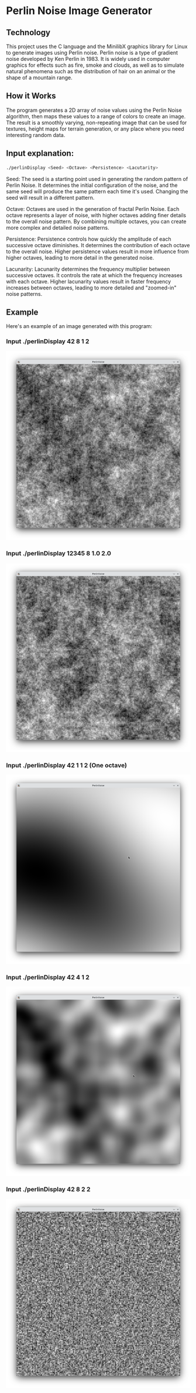 # Perlin Noise Image Generator

## Technology
This project uses the C language and the MinilibX graphics library for Linux to generate images using Perlin noise.
Perlin noise is a type of gradient noise developed by Ken Perlin in 1983. It is widely used in computer graphics for effects such as fire,
smoke and clouds, as well as to simulate natural phenomena such as the distribution of hair on an animal or the shape of a mountain range.


## How it Works
The program generates a 2D array of noise values using the Perlin Noise algorithm, then maps these values to a range of colors to create an image.
The result is a smoothly varying, non-repeating image that can be used for textures, height maps for terrain generation, or any place where you need interesting random data.

## Input explanation:
```bash 
./perlinDisplay <Seed> <Octave> <Persistence> <Lacutarity>
```

Seed: The seed is a starting point used in generating the random pattern of Perlin Noise.
It determines the initial configuration of the noise, and the same seed will produce the same pattern each time it's used.
Changing the seed will result in a different pattern.

Octave: Octaves are used in the generation of fractal Perlin Noise. Each octave represents a layer of noise,
with higher octaves adding finer details to the overall noise pattern. By combining multiple octaves,
you can create more complex and detailed noise patterns.

Persistence: Persistence controls how quickly the amplitude of each successive octave diminishes.
It determines the contribution of each octave to the overall noise.
Higher persistence values result in more influence from higher octaves, leading to more detail in the generated noise.

Lacunarity: Lacunarity determines the frequency multiplier between successive octaves.
It controls the rate at which the frequency increases with each octave.
Higher lacunarity values result in faster frequency increases between octaves, leading to more detailed and "zoomed-in" noise patterns.

## Example
Here's an example of an image generated with this program:

### Input ./perlinDisplay 42 8 1 2 
![Example1](screen/Noise_42_8_1_2.png)

### Input ./perlinDisplay 12345 8 1.0 2.0
![Example2](screen/Noise_12345_8_1_2.png)

### Input ./perlinDisplay 42 1 1 2 (One octave)
![Example3](screen/Noise_42_1_1_2.png)

### Input ./perlinDisplay 42 4 1 2 
![Example4](screen/Noise_42_4_1_2.png)

### Input ./perlinDisplay 42 8 2 2 
![Example5](screen/Noise_42_8_2_2.png)

